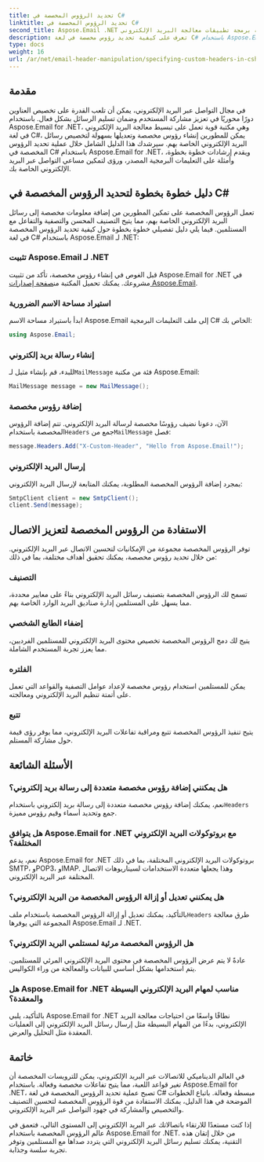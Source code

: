```yaml
---
title: تحديد الرؤوس المخصصة في C#
linktitle: تحديد الرؤوس المخصصة في C#
second_title: Aspose.Email .NET واجهة برمجة تطبيقات معالجة البريد الإلكتروني
description: تعرف على كيفية تحديد رؤوس مخصصة في لغة C# باستخدام Aspose.Email لـ .NET لتحسين الاتصال عبر البريد الإلكتروني. يوفر هذا الدليل التفصيلي رؤى حول إنشاء رؤوس بريد إلكتروني مخصصة لتحسين التفاعل.
type: docs
weight: 16
url: /ar/net/email-header-manipulation/specifying-custom-headers-in-csharp/
---
```



## مقدمة

في مجال التواصل عبر البريد الإلكتروني، يمكن أن تلعب القدرة على تخصيص العناوين دورًا محوريًا في تعزيز مشاركة المستخدم وضمان تسليم الرسائل بشكل فعال. باستخدام Aspose.Email for .NET، وهي مكتبة قوية تعمل على تبسيط معالجة البريد الإلكتروني في لغة C#، يمكن للمطورين إنشاء رؤوس مخصصة وتعديلها بسهولة لتخصيص رسائل البريد الإلكتروني الخاصة بهم. سيرشدك هذا الدليل الشامل خلال عملية تحديد الرؤوس المخصصة في C# باستخدام Aspose.Email for .NET، ويقدم إرشادات خطوة بخطوة، وأمثلة على التعليمات البرمجية المصدر، ورؤى لتمكين مساعي التواصل عبر البريد الإلكتروني الخاصة بك.

## دليل خطوة بخطوة لتحديد الرؤوس المخصصة في C#

تعمل الرؤوس المخصصة على تمكين المطورين من إضافة معلومات مخصصة إلى رسائل البريد الإلكتروني الخاصة بهم، مما يتيح التصنيف المحسن والتصفية والتفاعل مع المستلمين. فيما يلي دليل تفصيلي خطوة بخطوة حول كيفية تحديد الرؤوس المخصصة في لغة C# باستخدام Aspose.Email لـ .NET:

### تثبيت Aspose.Email لـ .NET

قبل الغوص في إنشاء رؤوس مخصصة، تأكد من تثبيت Aspose.Email for .NET في مشروعك. يمكنك تحميل المكتبة من[صفحة إصدارات Aspose.Email](https://releases.aspose.com/email/net/).

### استيراد مساحة الاسم الضرورية

ابدأ باستيراد مساحة الاسم Aspose.Email إلى ملف التعليمات البرمجية C# الخاص بك:

```csharp
using Aspose.Email;
```

### إنشاء رسالة بريد إلكتروني

 للبدء، قم بإنشاء مثيل لـ`MailMessage` فئة من مكتبة Aspose.Email:

```csharp
MailMessage message = new MailMessage();
```

### إضافة رؤوس مخصصة

 الآن، دعونا نضيف رؤوسًا مخصصة لرسالة البريد الإلكتروني. تتم إضافة الرؤوس المخصصة باستخدام`Headers` جمع من`MailMessage` فصل:

```csharp
message.Headers.Add("X-Custom-Header", "Hello from Aspose.Email!");
```

### إرسال البريد الإلكتروني

بمجرد إضافة الرؤوس المخصصة المطلوبة، يمكنك المتابعة لإرسال البريد الإلكتروني:

```csharp
SmtpClient client = new SmtpClient();
client.Send(message);
```

## الاستفادة من الرؤوس المخصصة لتعزيز الاتصال

توفر الرؤوس المخصصة مجموعة من الإمكانيات لتحسين الاتصال عبر البريد الإلكتروني. من خلال تحديد رؤوس مخصصة، يمكنك تحقيق أهداف مختلفة، بما في ذلك:

### التصنيف 
 تسمح لك الرؤوس المخصصة بتصنيف رسائل البريد الإلكتروني بناءً على معايير محددة، مما يسهل على المستلمين إدارة صناديق البريد الوارد الخاصة بهم.

### إضفاء الطابع الشخصي 
 يتيح لك دمج الرؤوس المخصصة تخصيص محتوى البريد الإلكتروني للمستلمين الفرديين، مما يعزز تجربة المستخدم الشاملة.

### الفلتره 
 يمكن للمستلمين استخدام رؤوس مخصصة لإعداد عوامل التصفية والقواعد التي تعمل على أتمتة تنظيم البريد الإلكتروني ومعالجته.

### تتبع 
 يتيح تنفيذ الرؤوس المخصصة تتبع ومراقبة تفاعلات البريد الإلكتروني، مما يوفر رؤى قيمة حول مشاركة المستلم.

## الأسئلة الشائعة

### هل يمكنني إضافة رؤوس مخصصة متعددة إلى رسالة بريد إلكتروني؟

 نعم، يمكنك إضافة رؤوس مخصصة متعددة إلى رسالة بريد إلكتروني باستخدام`Headers` جمع وتحديد أسماء وقيم رؤوس مميزة.

### هل يتوافق Aspose.Email for .NET مع بروتوكولات البريد الإلكتروني المختلفة؟

نعم، يدعم Aspose.Email for .NET بروتوكولات البريد الإلكتروني المختلفة، بما في ذلك SMTP، وPOP3، وIMAP. وهذا يجعلها متعددة الاستخدامات لسيناريوهات الاتصال المختلفة عبر البريد الإلكتروني.

### هل يمكنني تعديل أو إزالة الرؤوس المخصصة من البريد الإلكتروني؟

 بالتأكيد، يمكنك تعديل أو إزالة الرؤوس المخصصة باستخدام ملف`Headers` طرق معالجة المجموعة التي يوفرها Aspose.Email لـ .NET.

### هل الرؤوس المخصصة مرئية لمستلمي البريد الإلكتروني؟

عادةً لا يتم عرض الرؤوس المخصصة في محتوى البريد الإلكتروني المرئي للمستلمين. يتم استخدامها بشكل أساسي للبيانات والمعالجة من وراء الكواليس.

### هل Aspose.Email for .NET مناسب لمهام البريد الإلكتروني البسيطة والمعقدة؟

بالتأكيد، يلبي Aspose.Email for .NET نطاقًا واسعًا من احتياجات معالجة البريد الإلكتروني، بدءًا من المهام البسيطة مثل إرسال رسائل البريد الإلكتروني إلى العمليات المعقدة مثل التحليل والعرض.

## خاتمة

في العالم الديناميكي للاتصالات عبر البريد الإلكتروني، يمكن للترويسات المخصصة أن تغير قواعد اللعبة، مما يتيح تفاعلات مخصصة وفعالة. باستخدام Aspose.Email for .NET، تصبح عملية تحديد الرؤوس المخصصة في لغة C# مبسطة وفعالة. باتباع الخطوات الموضحة في هذا الدليل، يمكنك الاستفادة من قوة الرؤوس المخصصة لتحسين التصنيف والتخصيص والمشاركة في جهود التواصل عبر البريد الإلكتروني.

إذا كنت مستعدًا للارتقاء باتصالاتك عبر البريد الإلكتروني إلى المستوى التالي، فتعمق في عالم الرؤوس المخصصة باستخدام Aspose.Email for .NET. من خلال إتقان هذه التقنية، يمكنك تسليم رسائل البريد الإلكتروني التي يتردد صداها مع المستلمين وتوفر تجربة سلسة وجذابة.